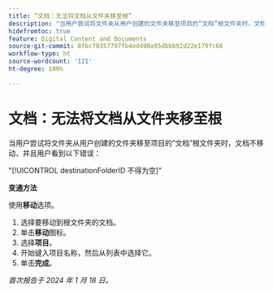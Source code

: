 ```yaml
---
title: “文档：无法将文档从文件夹移至根”
description: "当用户尝试将文件夹从用户创建的文件夹移至项目的“文档”根文件夹时，文档不移动，而用户看到一条错误。"
hidefromtoc: true
feature: Digital Content and Documents
source-git-commit: 8fbcf0357797fb4ed490a95dbbb92d22e179fc66
workflow-type: ht
source-wordcount: '121'
ht-degree: 100%

---
```



# 文档：无法将文档从文件夹移至根

当用户尝试将文件夹从用户创建的文件夹移至项目的“文档”根文件夹时，文档不移动，并且用户看到以下错误：

&quot;[!UICONTROL destinationFolderlD 不得为空]&quot;

**变通方法**

使用&#x200B;**移动**&#x200B;选项。

1. 选择要移动到根文件夹的文档。
1. 单击&#x200B;**移动**&#x200B;图标。
1. 选择&#x200B;**项目**。
1. 开始键入项目名称，然后从列表中选择它。
1. 单击&#x200B;**完成**。

_首次报告于 2024 年 1 月 18 日。_
